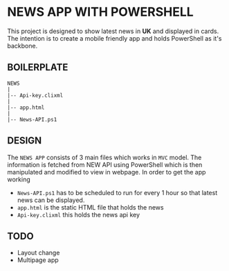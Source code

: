 #  NEWS APP WITH POWERSHELL

This project is designed to show latest news in **UK** and displayed in cards.
The intention is to create a mobile friendly app and holds PowerShell as it's
backbone.

## BOILERPLATE

    NEWS
    |
    |-- Api-key.clixml
    |
    |-- app.html
    |
    |-- News-API.ps1

## DESIGN

The `NEWS APP` consists of 3 main files which works in `MVC` model. The information is
fetched from NEW API using PowerShell which is then manipulated and modified to view
in webpage. In order to get the app working

- `News-API.ps1` has to be scheduled to run for every 1 hour so that latest news can be
displayed.
- `app.html` is the static HTML file that holds the news
- `Api-key.clixml` this holds the news api key

## TODO

- Layout change
- Multipage app